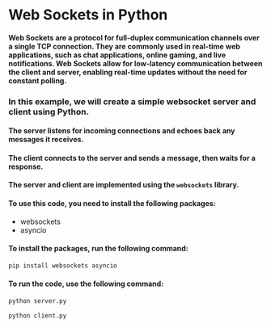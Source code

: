 # Web Sockets in Python

#### Web Sockets are a protocol for full-duplex communication channels over a single TCP connection. They are commonly used in real-time web applications, such as chat applications, online gaming, and live notifications. Web Sockets allow for low-latency communication between the client and server, enabling real-time updates without the need for constant polling.
### In this example, we will create a simple websocket server and client using Python.


#### The server listens for incoming connections and echoes back any messages it receives.

#### The client connects to the server and sends a message, then waits for a response.

#### The server and client are implemented using the `websockets` library.



#### To use this code, you need to install the following packages:
- websockets
- asyncio

#### To install the packages, run the following command:
```bash
pip install websockets asyncio
```

#### To run the code, use the following command:
```bash
python server.py
```
```bash
python client.py
```



